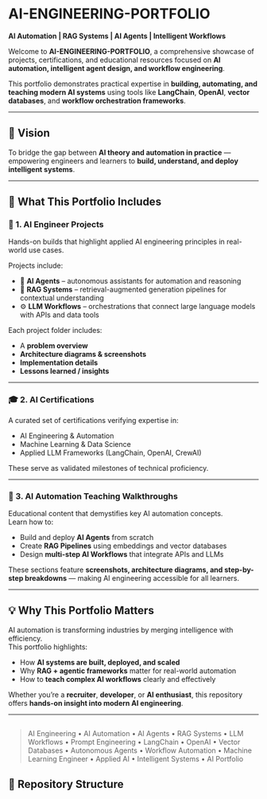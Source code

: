 # AI-ENGINEERING-PORTFOLIO 

**AI Automation | RAG Systems | AI Agents | Intelligent Workflows**

Welcome to **AI-ENGINEERING-PORTFOLIO**, a comprehensive showcase of projects, certifications, and educational resources focused on **AI automation, intelligent agent design, and workflow engineering**.  

This portfolio demonstrates practical expertise in **building, automating, and teaching modern AI systems** using tools like **LangChain**, **OpenAI**, **vector databases**, and **workflow orchestration frameworks**.


---
## 🧠 Vision
To bridge the gap between **AI theory and automation in practice** — empowering engineers and learners to **build, understand, and deploy intelligent systems**.


---

## 🚀 What This Portfolio Includes

### 🧩 1. AI Engineer Projects
Hands-on builds that highlight applied AI engineering principles in real-world use cases.

Projects include:
- 🤖 **AI Agents** – autonomous assistants for automation and reasoning  
- 🧠 **RAG Systems** – retrieval-augmented generation pipelines for contextual understanding  
- ⚙️ **LLM Workflows** – orchestrations that connect large language models with APIs and data tools  

Each project folder includes:
- A **problem overview**  
- **Architecture diagrams & screenshots**  
- **Implementation details**  
- **Lessons learned / insights**

---

### 🎓 2. AI Certifications
A curated set of certifications verifying expertise in:
- AI Engineering & Automation  
- Machine Learning & Data Science  
- Applied LLM Frameworks (LangChain, OpenAI, CrewAI)  

These serve as validated milestones of technical proficiency.

---

### 📘 3. AI Automation Teaching Walkthroughs
Educational content that demystifies key AI automation concepts.  
Learn how to:
- Build and deploy **AI Agents** from scratch  
- Create **RAG Pipelines** using embeddings and vector databases  
- Design **multi-step AI Workflows** that integrate APIs and LLMs  

These sections feature **screenshots, architecture diagrams, and step-by-step breakdowns** — making AI engineering accessible for all learners.

---

## 💡 Why This Portfolio Matters
AI automation is transforming industries by merging intelligence with efficiency.  
This portfolio highlights:
- How **AI systems are built, deployed, and scaled**  
- Why **RAG + agentic frameworks** matter for real-world automation  
- How to **teach complex AI workflows** clearly and effectively  

Whether you’re a **recruiter**, **developer**, or **AI enthusiast**, this repository offers **hands-on insight into modern AI engineering**.

---

## 
> AI Engineering • AI Automation • AI Agents • RAG Systems • LLM Workflows • Prompt Engineering • LangChain • OpenAI • Vector Databases • Autonomous Agents • Workflow Automation • Machine Learning Engineer • Applied AI • Intelligent Systems • AI Portfolio  



## 🧾 Repository Structure
